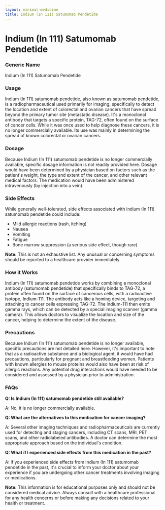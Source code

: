 ```yaml
---
layout: minimal-medicine
title: Indium (In 111) Satumomab Pendetide
---
```


# Indium (In 111) Satumomab Pendetide
### Generic Name
Indium (In 111) Satumomab Pendetide

### Usage
Indium (In 111) satumomab pendetide, also known as satumomab pendetide, is a radiopharmaceutical used primarily for imaging, specifically to detect the location and extent of colorectal and ovarian cancers that have spread beyond the primary tumor site (metastatic disease).  It's a monoclonal antibody that targets a specific protein, TAG-72, often found on the surface of cancer cells.  While it was once used to help diagnose these cancers, it is no longer commercially available.  Its use was mainly in determining the spread of known colorectal or ovarian cancers.


### Dosage
Because Indium (In 111) satumomab pendetide is no longer commercially available, specific dosage information is not readily provided here.  Dosage would have been determined by a physician based on factors such as the patient's weight, the type and extent of the cancer, and other relevant medical factors. The medication would have been administered intravenously (by injection into a vein).


### Side Effects
While generally well-tolerated, side effects associated with Indium (In 111) satumomab pendetide could include:

* Mild allergic reactions (rash, itching)
* Nausea
* Vomiting
* Fatigue
* Bone marrow suppression (a serious side effect, though rare)

**Note:** This is not an exhaustive list.  Any unusual or concerning symptoms should be reported to a healthcare provider immediately.


### How it Works
Indium (In 111) satumomab pendetide works by combining a monoclonal antibody (satumomab pendetide) that specifically binds to TAG-72, a protein often found on the surface of cancerous cells, with a radioactive isotope, Indium-111.  The antibody acts like a homing device, targeting and attaching to cancer cells expressing TAG-72. The Indium-111 then emits gamma rays, which can be detected by a special imaging scanner (gamma camera). This allows doctors to visualize the location and size of the cancer, helping to determine the extent of the disease.


### Precautions
Because Indium (In 111) satumomab pendetide is no longer available, specific precautions are not detailed here. However, it's important to note that as a radioactive substance and a biological agent, it would have had precautions, particularly for pregnant and breastfeeding women.  Patients with known allergies to mouse proteins would also have been at risk of allergic reactions.  Any potential drug interactions would have needed to be considered and assessed by a physician prior to administration.


### FAQs

**Q: Is Indium (In 111) satumomab pendetide still available?**

A: No, it is no longer commercially available.

**Q: What are the alternatives to this medication for cancer imaging?**

A:  Several other imaging techniques and radiopharmaceuticals are currently used for detecting and staging cancers, including  CT scans, MRI, PET scans, and other radiolabeled antibodies.  A doctor can determine the most appropriate approach based on the individual's condition.

**Q: What if I experienced side effects from this medication in the past?**

A: If you experienced side effects from Indium (In 111) satumomab pendetide in the past, it's crucial to inform your doctor about your experience if you are undergoing other cancer treatments involving imaging or medications.

**Note:**  This information is for educational purposes only and should not be considered medical advice. Always consult with a healthcare professional for any health concerns or before making any decisions related to your health or treatment.
